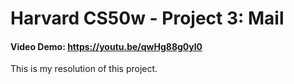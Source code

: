# Harvard CS50w - Project 3: Mail
#### Video Demo:  <https://youtu.be/qwHg88g0yl0>
This is my resolution of this project.
